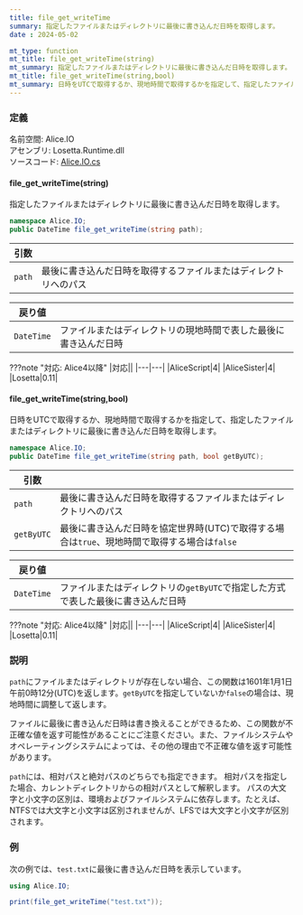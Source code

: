 ```yaml
---
title: file_get_writeTime
summary: 指定したファイルまたはディレクトリに最後に書き込んだ日時を取得します。
date : 2024-05-02

mt_type: function
mt_title: file_get_writeTime(string)
mt_summary: 指定したファイルまたはディレクトリに最後に書き込んだ日時を取得します。
mt_title: file_get_writeTime(string,bool)
mt_summary: 日時をUTCで取得するか、現地時間で取得するかを指定して、指定したファイルまたはディレクトリに最後に書き込んだ日時を取得します。
---
```


### 定義
名前空間: Alice.IO<br/>
アセンブリ: Losetta.Runtime.dll<br/>
ソースコード: [Alice.IO.cs](https://github.com/WSOFT-Project/Losetta/blob/master/Losetta.Runtime/Alice.IO.cs)

#### file_get_writeTime(string)



指定したファイルまたはディレクトリに最後に書き込んだ日時を取得します。

```cs title="AliceScript"
namespace Alice.IO;
public DateTime file_get_writeTime(string path);
```

|引数| |
|-|-|
|`path`|最後に書き込んだ日時を取得するファイルまたはディレクトリへのパス|

|戻り値| |
|-|-|
|`DateTime`|ファイルまたはディレクトリの現地時間で表した最後に書き込んだ日時|

???note "対応: Alice4以降"
    |対応||
    |---|---|
    |AliceScript|4|
    |AliceSister|4|
    |Losetta|0.11|

#### file_get_writeTime(string,bool)



日時をUTCで取得するか、現地時間で取得するかを指定して、指定したファイルまたはディレクトリに最後に書き込んだ日時を取得します。

```cs title="AliceScript"
namespace Alice.IO;
public DateTime file_get_writeTime(string path, bool getByUTC);
```

|引数| |
|-|-|
|`path`|最後に書き込んだ日時を取得するファイルまたはディレクトリへのパス|
|`getByUTC`|最後に書き込んだ日時を協定世界時(UTC)で取得する場合は`true`、現地時間で取得する場合は`false`|

|戻り値| |
|-|-|
|`DateTime`|ファイルまたはディレクトリの`getByUTC`で指定した方式で表した最後に書き込んだ日時|

???note "対応: Alice4以降"
    |対応||
    |---|---|
    |AliceScript|4|
    |AliceSister|4|
    |Losetta|0.11|

### 説明

`path`にファイルまたはディレクトリが存在しない場合、この関数は1601年1月1日 午前0時12分(UTC)を返します。`getByUTC`を指定していないか`false`の場合は、現地時間に調整して返します。

ファイルに最後に書き込んだ日時は書き換えることができるため、この関数が不正確な値を返す可能性があることにご注意ください。また、ファイルシステムやオペレーティングシステムによっては、その他の理由で不正確な値を返す可能性があります。

`path`には、相対パスと絶対パスのどちらでも指定できます。
相対パスを指定した場合、カレントディレクトリからの相対パスとして解釈します。
パスの大文字と小文字の区別は、環境およびファイルシステムに依存します。たとえば、NTFSでは大文字と小文字は区別されませんが、LFSでは大文字と小文字が区別されます。

### 例
次の例では、`test.txt`に最後に書き込んだ日時を表示しています。

```cs title="AliceScript"
using Alice.IO;

print(file_get_writeTime("test.txt"));
```
